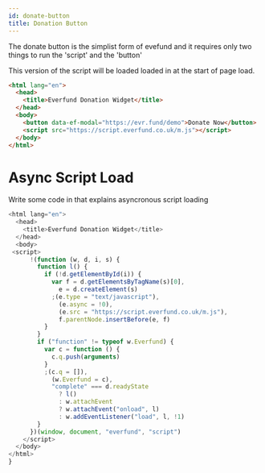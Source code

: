 ```yaml
---
id: donate-button
title: Donation Button
---
```


The donate button is the simplist form of evefund and it requires only two things to run the 'script' and the 'button'

This version of the script will be loaded loaded in at the start of page load.

```html
<html lang="en">
  <head>
    <title>Everfund Donation Widget</title>
  </head>
  <body>
    <button data-ef-modal="https://evr.fund/demo">Donate Now</button>
    <script src="https://script.everfund.co.uk/m.js"></script>
  </body>
</html>
```


# Async Script Load

Write some code in that explains asyncronous script loading

```js
<html lang="en">
  <head>
    <title>Everfund Donation Widget</title>
  </head>
  <body>
 <script>
      !(function (w, d, i, s) {
        function l() {
          if (!d.getElementById(i)) {
            var f = d.getElementsByTagName(s)[0],
              e = d.createElement(s)
            ;(e.type = "text/javascript"),
              (e.async = !0),
              (e.src = "https://script.everfund.co.uk/m.js"),
              f.parentNode.insertBefore(e, f)
          }
        }
        if ("function" != typeof w.Everfund) {
          var c = function () {
            c.q.push(arguments)
          }
          ;(c.q = []),
            (w.Everfund = c),
            "complete" === d.readyState
              ? l()
              : w.attachEvent
              ? w.attachEvent("onload", l)
              : w.addEventListener("load", l, !1)
        }
      })(window, document, "everfund", "script")
    </script>
  </body>
</html>
}
```

